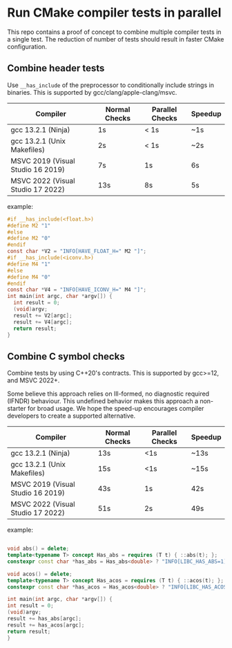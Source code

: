 # Run CMake compiler tests in parallel

This repo contains a proof of concept to combine multiple compiler tests in a single test.
The reduction of number of tests should result in faster CMake configuration.


## Combine header tests

Use `__has_include` of the preprocessor to conditionally include strings in binaries.
This is supported by gcc/clang/apple-clang/msvc.

| Compiler | Normal Checks | Parallel Checks | Speedup |
| - | - | - | - |
| gcc 13.2.1 (Ninja) | 1s | < 1s | ~1s |
| gcc 13.2.1 (Unix Makefiles) | 2s | < 1s | ~2s |
| MSVC 2019 (Visual Studio 16 2019) | 7s | 1s | 6s |
| MSVC 2022 (Visual Studio 17 2022) | 13s | 8s | 5s |


example:
```c
#if __has_include(<float.h>)
#define M2 "1"
#else
#define M2 "0"
#endif
const char *V2 = "INFO[HAVE_FLOAT_H=" M2 "]";
#if __has_include(<iconv.h>)
#define M4 "1"
#else
#define M4 "0"
#endif
const char *V4 = "INFO[HAVE_ICONV_H=" M4 "]";
int main(int argc, char *argv[]) {
  int result = 0;  
  (void)argv;
  result += V2[argc];
  result += V4[argc];
  return result;
}
````

## Combine C symbol checks

Combine tests by using C++20's contracts.
This is supported by gcc>=12, and MSVC 2022+.

Some believe this approach relies on Ill-formed, no diagnostic required (IFNDR) behaviour.
This undefined behavior makes this approach a non-starter for broad usage.
We hope the speed-up encourages compiler developers to create a supported alternative. 

| Compiler | Normal Checks | Parallel Checks | Speedup |
| - | - | - | - |
| gcc 13.2.1 (Ninja) | 13s | <1s | ~13s |
| gcc 13.2.1 (Unix Makefiles) | 15s | <1s | ~15s |
| MSVC 2019 (Visual Studio 16 2019) | 43s | 1s | 42s |
| MSVC 2022 (Visual Studio 17 2022) | 51s | 2s | 49s |

example:
```c++

void abs() = delete;
template<typename T> concept Has_abs = requires (T t) { ::abs(t); };
constexpr const char *has_abs = Has_abs<double> ? "INFO[LIBC_HAS_ABS=1]" : "INFO[LIBC_HAS_ABS=0]";

void acos() = delete;
template<typename T> concept Has_acos = requires (T t) { ::acos(t); };
constexpr const char *has_acos = Has_acos<double> ? "INFO[LIBC_HAS_ACOS=1]" : "INFO[LIBC_HAS_ACOS=0]";

int main(int argc, char *argv[]) {
int result = 0;
(void)argv;
result += has_abs[argc];
result += has_acos[argc];
return result;
}
```

